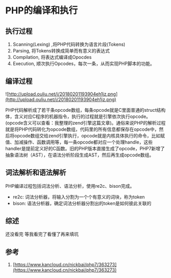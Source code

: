 # PHP的编译和执行

## 执行过程
1. Scanning(Lexing) ,将PHP代码转换为语言片段(Tokens)  
2. Parsing, 将Tokens转换成简单而有意义的表达式  
3. Compilation, 将表达式编译成Opocdes  
4. Execution, 顺次执行Opcodes，每次一条，从而实现PHP脚本的功能。 

## 编译过程
![http://upload.ouliu.net/i/20180201193904eh1jz.png](http://upload.ouliu.net/i/20180201193904eh1jz.png)

PHP代码解析成了若干条opcode数组，每条opcode就是C里面普通的struct结构体，含义对应C程序的机器指令，执行的过程就是引擎依次执行opcode。(opcode含义可以查看：我整理的zend引擎这篇文章)。通俗来说PHP的解析过程就是将PHP代码转化为opcode数组，代码里的所有信息都保存在opcode中，然后将opcode数组交给zend引擎执行，opcode就是内核具体执行的命令，比如赋值、加减操作、函数调用等，每一条opcode都对应一个处理handle，这些handler是提前定义好的C函数。旧的PHP版本直接生成了opcode，PHP7新增了抽象语法树（AST），在语法分析阶段生成AST，然后再生成opcode数组。

## 词法解析和语法解析
PHP编译过程包括词法分析、语法分析，使用re2c、bison完成。
* re2c: 词法分析器，将输入分割为一个个有意义的词块，称为token
* bison: 语法分析器，确定词法分析器分割出的token是如何彼此关联的


## 综述
还没看完 等我看完了看懂了再来填坑

## 参考
1. [https://www.kancloud.cn/nickbai/php7/363273](https://www.kancloud.cn/nickbai/php7/363273)
